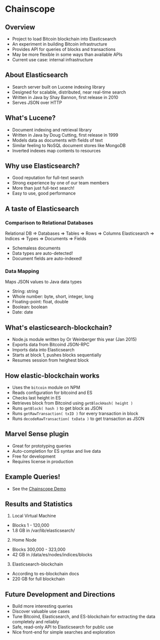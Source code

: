 
# Chainscope

## Overview

+ Project to load Bitcoin blockchain into Elasticsearch
+ An experiment in building Bitcoin infrastructure
+ Provides API for queries of blocks and transactions
+ May be more flexible in some ways than available APIs
+ Current use case: internal infrastructure

## About Elasticsearch

+ Search server built on Lucene indexing library
+ Designed for scalable, distributed, near real-time search
+ Written in Java by Shay Bannon, first release in 2010
+ Serves JSON over HTTP

## What's Lucene?

+ Document indexing and retrieval library
+ Written in Java by Doug Cutting, first release in 1999
+ Models data as documents with fields of text
+ Similar feeling to NoSQL document stores like MongoDB
+ Inverted indexes map contents to resources

## Why use Elasticsearch?

+ Good reputation for full-text search
+ Strong experience by one of our team members
+ More than just full-text search!
+ Easy to use, good performance

## A taste of Elasticsearch

### Comparison to Relational Databases

Relational DB  ⇒ Databases ⇒ Tables ⇒ Rows      ⇒ Columns
Elasticsearch  ⇒ Indices   ⇒ Types  ⇒ Documents ⇒ Fields

+ Schemaless documents
+ Data types are auto-detected!
+ Document fields are auto-indexed!

### Data Mapping

Maps JSON values to Java data types

+ String: string
+ Whole number: byte, short, integer, long
+ Floating-point: float, double
+ Boolean: boolean
+ Date: date

## What's elasticsearch-blockchain?

+ Node.js module written by Or Weinberger this year (Jan 2015)
+ Exports data from Bitcoind JSON-RPC
+ Imports data into Elasticsearch
+ Starts at block 1, pushes blocks sequentially
+ Resumes session from heighest block

## How elastic-blockchain works

+ Uses the `bitcoin` module on NPM
+ Reads configuration for bitcoind and ES
+ Checks last height in ES
+ Retrieves block from Bitcoind using `getBlockHash( height )`
+ Runs `getBlock( hash )` to get block as JSON
+ Runs `getRawTransaction( txID )` for every transaction in block
+ Runs `decodeRawTransaction( txData )` to get transaction as JSON

## Marvel Sense plugin

+ Great for prototyping queries
+ Auto-completion for ES syntax and live data
+ Free for development
+ Requires license in production

## Example Queries!

+ See the [Chainscope Demo](Chainscope-Demo.txt)

## Results and Statistics

1. Local Virtual Machine
  + Blocks 1 - 120,000
  + 1.8 GB in /var/lib/elasticsearch/
2. Home Node
  + Blocks 300,000 - 323,000
  + 42 GB in /data/es/nodes/indices/blocks
3. Elasticsearch-blockchain
  + According to es-blockchain docs
  + 220 GB for full blockchain

## Future Development and Directions

+ Build more interesting queries
+ Discover valuable use cases
+ Tune Bitcoind, Elasticsearch, and ES-blockchain
  for extracting the data completely and reliably
+ Safe, read-only API to Elasticsearch for public use
+ Nice front-end for simple searches and exploration
